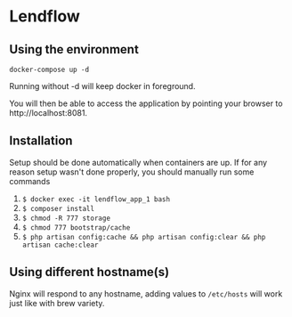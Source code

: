 # Lendflow

## Using the environment

```
docker-compose up -d
```

Running without -d will keep docker in foreground.

You will then be able to access the application by pointing your browser
to http://localhost:8081.

## Installation

Setup should be done automatically when containers are up. If for any reason setup wasn't done properly, you should manually run some commands
1. `$ docker exec -it lendflow_app_1 bash`
2. `$ composer install`
3. `$ chmod -R 777 storage`
4. `$ chmod 777 bootstrap/cache`
5. `$ php artisan config:cache && php artisan config:clear && php artisan cache:clear`


## Using different hostname(s)

Nginx will respond to any hostname, adding values to `/etc/hosts` will work just like with brew variety.
